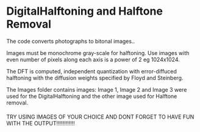 # DigitalHalftoning and Halftone Removal
The code converts photographs to bitonal images.. 

Images must be monochrome gray-scale for halftoning. Use images with even number of pixels along each axis is a power of 2 eg 1024x1024.

The DFT is computed, independent quantization with error-diffuced halftoning with the diffusion 
weights specified by Floyd and Steinberg.

The Images folder contains images: Image 1, Image 2 and Image 3 were used for the DigitalHalftoning and the other image used for Halftone removal.



#### ############### 
TRY USING IMAGES OF YOUR CHOICE AND DONT FORGET TO HAVE FUN WITH THE OUTPUT!!!!!!!!!!!!
